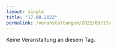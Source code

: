 ```yaml
---
layout: single
title: "17.08.2022"
permalink: /veranstaltungen/2022/08/17/
---
```


Keine Veranstaltung an diesem Tag.
